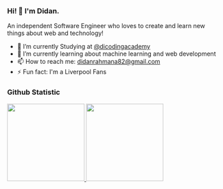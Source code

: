 ### Hi! 👋 I'm Didan.

An independent Software Engineer who loves to create and learn new things about web and technology! 

- 🔭 I’m currently Studying at <a href="https://github.com/dicodingacademy">@dicodingacademy</a>
- 🌱 I’m currently learning about machine learning and web development
- 📫 How to reach me: didanrahmana82@gmail.com
- ⚡ Fun fact: I'm a Liverpool Fans


### Github Statistic
<p align="left">
<a href="https://github.com/fiendess">
  <img height="180em" src="https://github-readme-stats-eight-theta.vercel.app/api?username=fiendess&show_icons=true&theme=algolia&include_all_commits=true&count_private=true"/>
  <img height="180em" src="https://github-readme-stats-eight-theta.vercel.app/api/top-langs/?username=fiendess&layout=compact&langs_count=8&theme=algolia"/>
</a>
</p>
